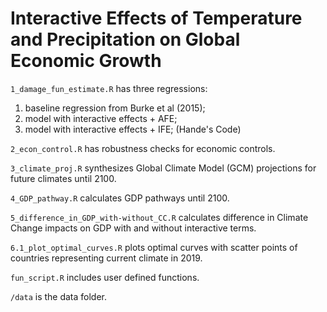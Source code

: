 # Interactive Effects of Temperature and Precipitation on Global Economic Growth

`1_damage_fun_estimate.R` has three regressions:


1.   baseline regression from Burke et al (2015);
2.   model with interactive effects + AFE;
3.   model with interactive effects + IFE; (Hande's Code)

`2_econ_control.R` has robustness checks for economic controls.

`3_climate_proj.R` synthesizes Global Climate Model (GCM) projections for future climates until 2100.

`4_GDP_pathway.R` calculates GDP pathways until 2100.

`5_difference_in_GDP_with-without_CC.R` calculates difference in Climate Change impacts on GDP with and without interactive terms.

`6.1_plot_optimal_curves.R` plots optimal curves with scatter points of countries representing current climate in 2019.

`fun_script.R` includes user defined functions.

`/data` is the data folder.
